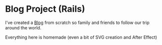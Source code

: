 # Blog Project (Rails)

I've created a [Blog](https://wanderlust-blog2018.herokuapp.com/) from scratch so family and friends to follow our trip around the world.

Everything here is homemade (even a bit of SVG creation and After Effect)

